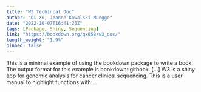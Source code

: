 ```yaml
---
title: "W3 Techincal Doc"
author: "Qi Xu, Jeanne Kowalski-Muegge"
date: "2022-10-07T16:41:26Z"
tags: [Package, Shiny, Sequencing]
link: "https://bookdown.org/qx658/w3_doc/"
length_weight: "1.9%"
pinned: false
---
```


This is a minimal example of using the bookdown package to write a book. The output format for this example is bookdown::gitbook. [...] W3 is a shiny app for genomic analysis for cancer clinical sequencing. This is a user manual to highlight functions with ...
